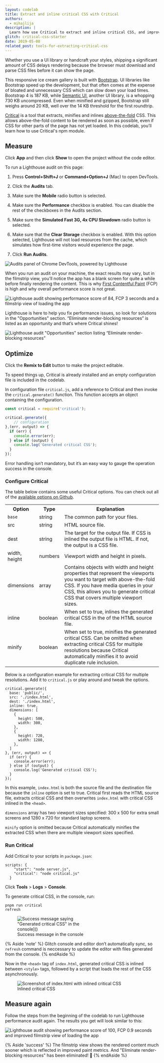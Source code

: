 ```yaml
---
layout: codelab
title: Extract and inline critical CSS with Critical
authors:
  - mihajlija
description: |
  Learn how use Critical to extract and inline critical CSS, and improve render times.
glitch: critical-css-starter
date: 2019-05-08
related_post: tools-for-extracting-critical-css
---
```


Whether you use a UI library or handcraft your styles, shipping a significant amount of CSS delays rendering because the browser must download and parse CSS files before it can show the page.

This responsive ice cream gallery is built with [Bootstrap](https://getbootstrap.com/). UI libraries like Bootstrap speed up the development, but that often comes at the expense of bloated and unnecessary CSS which can slow down your load times. Bootstrap 4 is 187 KB, while [Semantic UI](https://semantic-ui.com/), another UI library, is a whopping 730 KB uncompressed. Even when minified and gzipped, Bootstrap still weighs around 20 KB, well over the 14 KB threshold for the first roundtrip. 

[Critical](https://github.com/addyosmani/critical) is a tool that extracts, minifies and inlines [above-the-fold]() CSS. This allows above-the-fold content to be rendered as soon as possible, even if CSS for other parts of the page has not yet loaded. In this codelab, you’ll learn how to use Critical's npm module. 

## Measure

Click **App** and then click **Show** to open the project without the code editor.

To run a Lighthouse audit on this page:

1. Press **Control+Shift+J** or **Command+Option+J** (Mac) to open DevTools.

2. Click the **Audits** tab. 

3. Make sure the **Mobile** radio button is selected. 

4. Make sure the **Performance** checkbox is enabled. You can disable the rest of the checkboxes in the Audits section.

5. Make sure the **Simulated Fast 3G, 4x CPU Slowdown** radio button is selected. 

6. Make sure that the **Clear Storage** checkbox is enabled. With this option selected, Lighthouse will not load resources from the cache, which simulates how first-time visitors would experience the page.

7. Click **Run Audits**. 

![Audits panel of Chrome DevTools, powered by Lighthouse](lighthouse-audits.png)

When you run an audit on your machine, the exact results may vary, but in the filmstrip view, you’ll notice the app has a blank screen for quite a while before finally rendering the content. This is why [First Contentful Paint](https://web.dev/first-contentful-paint/) (FCP) is high and why overall performance score is not great.

<img src="lighthouse-audit-before.png" alt='Lighthouse audit showing performance score of 84, FCP 3 seconds and a filmstrip view of loading the app' class="w-screenshot">

Lighthouse is here to help you fix performance issues, so look for solutions in the "Opportunities" section. “Eliminate render-blocking resources” is listed as an opportunity and that’s where Critical shines!


<img src="eliminate-render-blocking-resources.png" alt='Lighthouse audit "Opportunities" section listing “Eliminate render-blocking resources”' class="w-screenshot">

## Optimize

Click the **Remix to Edit** button to make the project editable.

To speed things up, Critical is already installed and an empty configuration file is included in the codelab.

In configuration file `critical.js`, add a reference to Critical and then invoke the `critical.generate()` function. This function accepts an object containing the configuration.

```js
const critical = require('critical');

critical.generate({
	// configuration
},(err, output) => {
  if (err) {
    console.error(err);
  } else if (output) {
    console.log('Generated critical CSS');
  }
});
```

Error handling isn’t mandatory, but it’s an easy way to gauge the operation success in the console.

### Configure Critical

The table below contains some useful Critical options. You can check out all of the [available options on Github](https://github.com/addyosmani/critical#usage).

<table>
    <th>Option</th>
    <th>Type</th>
    <th>Explanation</th>
  <tr>
    <td><code>base</code></td>
    <td>string</td>
    <td>The common path for your files.</td>
  </tr>
  <tr>
    <td>src</td>
    <td>string</td>
    <td>HTML source file.</td>
  </tr>
  <tr>
    <td>dest</td>
    <td>string</td>
    <td>The target for the output file. If CSS is inlined the output file is HTML. If not, the output is a CSS file.</td>
  </tr>
  <tr>
    <td>width, height</td>
    <td>numbers</td>
    <td>Viewport width and height in pixels.</td>
  </tr>
  <tr>
    <td>dimensions</td>
    <td>array</td>
    <td>Contains objects with width and height properties that represent the viewports you want to target with above-the-fold CSS. If you have media queries in your CSS, this allows you to generate critical CSS that covers multiple viewport sizes.</td>
  </tr>
  <tr>
    <td>inline</td>
    <td>boolean</td>
    <td>When set to true, inlines the generated critical CSS in the <head> of the HTML source file.</td>
  </tr>
  <tr>
    <td>minify</td>
    <td>boolean</td>
    <td>When set to true, minifies the generated critical CSS. Can be omitted when extracting critical CSS for multiple resolutions because Critical automatically minifies it to avoid duplicate rule inclusion.</td>
  </tr>
</table>


Below is a configuration example for extracting critical CSS for multiple resolutions. Add it to `critical.js` or play around and tweak the options.

```js/1-14/
critical.generate({
  base: 'public/',
  src: './index.html',
  dest: './index.html',
  inline: true,
  dimensions: [
    {
      height: 500,
      width: 300,
    },
    {
      height: 720,
      width: 1280,
    },
  ]
}, (err, output) => {
  if (err) {
    console.error(err);
  } else if (output) {
    console.log('Generated critical CSS');
  }
});
```

In this example, `index.html` is both the source file and the destination file because the `inline` option is set to true. Critical first reads the HTML source file, extracts critical CSS and then overwrites `index.html` with critical CSS inlined in the `<head>`. 

`dimensions` array has two viewport sizes specified: 300 x 500 for extra small screens and 1280 x 720 for standard laptop screens.

`minify` option is omitted because Critical automatically minifies the extracted CSS when there are multiple viewport sizes specified.

### Run Critical

Add Critical to your scripts in `package.json`:

```js/2-2/
scripts: {
    "start": "node server.js",
    "critical": "node critical.js"
  }
```

Click **Tools** > **Logs** > **Console**.

To generate critical CSS, in the console, run:

```
pnpm run critical
refresh
```

<figure class="w-figure">
  <img src="console-success.png" alt='Success message saying "Generated critical CSS" in the console]()' style="max-width: 243px">
  <figcaption>Success message in the console</figcaption>
</figure>

{% Aside 'note' %}
Glitch console and editor don’t automatically sync, so `refresh` command is neccessary to update the editor with files generated from the console.
{% endAside %}

Now in the `<head>` tag of `index.html`, generated critical CSS is inlined between `<style>` tags, followed by a script that loads the rest of the CSS asynchronously. 

<figure class="w-figure">
  <img src="inline-critical-css.png" alt='Screenshot of index.html with inlined critical CSS' class="w-screenshot">
  <figcaption>Inlined critical CSS</figcaption>
</figure>

## Measure again

Follow the steps from the beginning of the codelab to run Lighthouse performance audit again. The results you get will look similar to this:

 <img src="lighthouse-audit-after.png" alt='Lighthouse audit showing performance score of 100, FCP 0.9 seconds and improved filmstrip view of loading the app' class="w-screenshot">

{% Aside 'success' %}
The filmstrip view shows the rendered content much sooner which is reflected in improved paint metrics. And "Eliminate render-blocking resources" has been eliminated! 🎉
{% endAside %}

